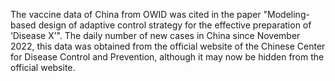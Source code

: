 The vaccine data of China from OWID was cited in the paper "Modeling-based design of adaptive control strategy for the effective preparation of ‘Disease X’". 
The daily number of new cases in China since November 2022, this data was obtained from the official website of the Chinese Center for Disease Control and Prevention, although it may now be hidden from the official website.
